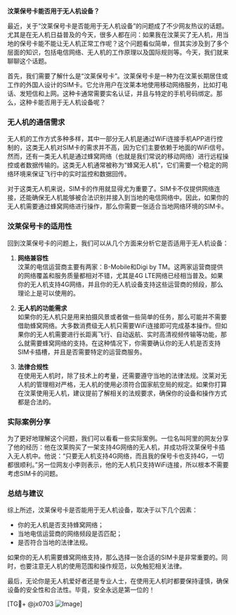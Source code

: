 **汶莱保号卡能否用于无人机设备？**

最近，关于“汶莱保号卡是否能用于无人机设备”的问题成了不少网友热议的话题。尤其是在无人机日益普及的今天，很多人都在问：如果我在汶莱买了无人机，用当地的保号卡能不能让无人机正常工作呢？这个问题看似简单，但其实涉及到了多个层面的知识，包括电信网络、无人机的工作原理以及国际规则等。今天，我们就来聊聊这个话题。

首先，我们需要了解什么是“汶莱保号卡”。汶莱保号卡是一种为在汶莱长期居住或工作的外国人设计的SIM卡。它允许用户在汶莱本地使用移动网络服务，比如打电话、发短信和上网。这种卡通常需要实名认证，并且与特定的手机号码绑定。那么，这种卡能否用于无人机设备呢？

### 无人机的通信需求

无人机的工作方式多种多样，其中一部分无人机是通过WiFi连接手机APP进行控制的，这类无人机对SIM卡的需求并不高，因为它们主要依赖于地面的WiFi信号。然而，还有一类无人机是通过蜂窝网络（也就是我们常说的移动网络）进行远程操控或者数据传输的。这类无人机通常被称为“蜂窝无人机”，它们需要一个稳定的网络环境来保证飞行中的实时监控和数据回传。

对于这类无人机来说，SIM卡的作用就显得尤为重要了。SIM卡不仅提供网络连接，还能确保无人机能够被合法识别并接入到当地的电信网络中。因此，如果你的无人机需要通过蜂窝网络进行操作，那么你需要一张适合当地网络环境的SIM卡。

### 汶莱保号卡的适用性

回到汶莱保号卡的问题上，我们可以从几个方面来分析它是否适用于无人机设备：

1. **网络兼容性**  
   汶莱的电信运营商主要有两家：B-Mobile和Digi by TM。这两家运营商提供的网络覆盖和服务质量都相对不错，尤其是4G LTE网络已经相当普及。如果你的无人机支持4G网络，并且你的无人机设备支持这些运营商的频段，那么理论上是可以使用的。

2. **无人机的功能需求**  
   如果你的无人机只是用来拍摄风景或者做一些简单的任务，那么可能并不需要借助蜂窝网络。大多数消费级无人机只需要WiFi连接即可完成基本操作。但如果你的无人机需要进行长距离飞行、自动返航、实时高清视频传输等功能，那么就需要蜂窝网络的支持。在这种情况下，你需要确认你的无人机是否支持SIM卡插槽，并且是否需要特定的运营商服务。

3. **法律合规性**  
   在使用无人机时，除了技术上的考量，还需要遵守当地的法律法规。汶莱对无人机的管理相对严格，无人机的使用必须符合国家航空局的规定。如果你打算在汶莱使用无人机，建议提前了解相关的法规要求，确保你的设备和操作方式都是合法的。

### 实际案例分享

为了更好地理解这个问题，我们可以看看一些实际案例。一位名叫阿里的网友分享了他的经历：他在汶莱购买了一架支持4G网络的无人机，并成功将汶莱保号卡插入无人机中。他说：“只要无人机支持4G网络，而且我的保号卡也支持4G，一切都很顺利。”另一位网友小李则表示，他的无人机只支持WiFi连接，所以根本不需要考虑SIM卡的问题。

### 总结与建议

综上所述，汶莱保号卡是否能用于无人机设备，取决于以下几个因素：
- 你的无人机是否支持蜂窝网络；
- 当地电信运营商的网络频段是否匹配；
- 是否符合当地的法律法规。

如果你的无人机需要蜂窝网络支持，那么选择一张合适的SIM卡是非常重要的。同时，也要注意无人机的使用范围和操作规范，以免触犯相关法律。

最后，无论你是无人机爱好者还是专业人士，在使用无人机时都要保持谨慎，确保设备的安全性和合法性。毕竟，安全永远是第一位的！

[TG💪+ @jx0703 ![Image](https://github.com/user-attachments/assets/dbca1d08-cadb-493c-b0ec-ad6f7a83f270)]